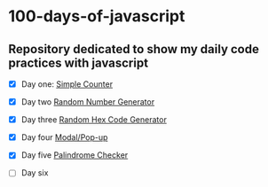 ﻿# 100-days-of-javascript

## Repository dedicated to show my daily code practices with javascript

- [X] Day one: [Simple Counter](https://mattsilverio.github.io/100-days-of-javascript/Day_1/)
- [X] Day two [Random Number Generator](https://mattsilverio.github.io/100-days-of-javascript/Day_2/)
- [X] Day three [Random Hex Code Generator](https://mattsilverio.github.io/100-days-of-javascript/Day_3/)
- [X] Day four [Modal/Pop-up](https://mattsilverio.github.io/100-days-of-javascript/Day_4/)
- [X] Day five [Palindrome Checker](https://mattsilverio.github.io/100-days-of-javascript/Day_5/)
- [ ] Day six




